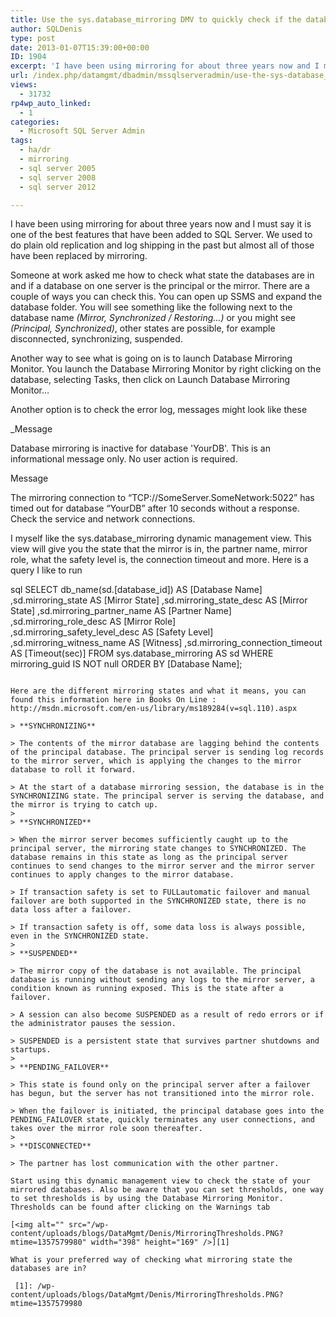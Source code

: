 ```yaml
---
title: Use the sys.database_mirroring DMV to quickly check if the databases are in principal or mirror role and what state they are in
author: SQLDenis
type: post
date: 2013-01-07T15:39:00+00:00
ID: 1904
excerpt: 'I have been using mirroring for about three years now and I must say it is one of the best features that have been added to SQL Server. We used to do plain old replication and log shipping in the past but almost all of those have been replaced by mirror&hellip;'
url: /index.php/datamgmt/dbadmin/mssqlserveradmin/use-the-sys-database_mirroring-dmv/
views:
  - 31732
rp4wp_auto_linked:
  - 1
categories:
  - Microsoft SQL Server Admin
tags:
  - ha/dr
  - mirroring
  - sql server 2005
  - sql server 2008
  - sql server 2012

---
```

I have been using mirroring for about three years now and I must say it is one of the best features that have been added to SQL Server. We used to do plain old replication and log shipping in the past but almost all of those have been replaced by mirroring. 

Someone at work asked me how to check what state the databases are in and if a database on one server is the principal or the mirror. There are a couple of ways you can check this. You can open up SSMS and expand the database folder. You will see something like the following next to the database name _(Mirror, Synchronized / Restoring…)_ or you might see _(Principal, Synchronized)_, other states are possible, for example disconnected, synchronizing, suspended.

Another way to see what is going on is to launch Database Mirroring Monitor. You launch the Database Mirroring Monitor by right clicking on the database, selecting Tasks, then click on Launch Database Mirroring Monitor…

Another option is to check the error log, messages might look like these

_Message
  
Database mirroring is inactive for database 'YourDB'. This is an informational message only. No user action is required.</p> 

Message
  
The mirroring connection to “TCP://SomeServer.SomeNetwork:5022” has timed out for database “YourDB” after 10 seconds without a response. Check the service and network connections.</em>

I myself like the sys.database_mirroring dynamic management view. This view will give you the state that the mirror is in, the partner name, mirror role, what the safety level is, the connection timeout and more. Here is a query I like to run

sql
SELECT	db_name(sd.[database_id])              AS [Database Name]
		  ,sd.mirroring_state                  AS [Mirror State]
		  ,sd.mirroring_state_desc             AS [Mirror State] 
		  ,sd.mirroring_partner_name           AS [Partner Name]
		  ,sd.mirroring_role_desc              AS [Mirror Role]  
		  ,sd.mirroring_safety_level_desc      AS [Safety Level]
		  ,sd.mirroring_witness_name		   AS [Witness]
		  ,sd.mirroring_connection_timeout AS [Timeout(sec)]
    FROM sys.database_mirroring AS sd
    WHERE mirroring_guid IS NOT null
    ORDER BY [Database Name];
```

Here are the different mirroring states and what it means, you can found this information here in Books On Line : http://msdn.microsoft.com/en-us/library/ms189284(v=sql.110).aspx

> **SYNCHRONIZING**
  
> The contents of the mirror database are lagging behind the contents of the principal database. The principal server is sending log records to the mirror server, which is applying the changes to the mirror database to roll it forward.
  
> At the start of a database mirroring session, the database is in the SYNCHRONIZING state. The principal server is serving the database, and the mirror is trying to catch up.
> 
> **SYNCHRONIZED**
  
> When the mirror server becomes sufficiently caught up to the principal server, the mirroring state changes to SYNCHRONIZED. The database remains in this state as long as the principal server continues to send changes to the mirror server and the mirror server continues to apply changes to the mirror database.
  
> If transaction safety is set to FULLautomatic failover and manual failover are both supported in the SYNCHRONIZED state, there is no data loss after a failover.
  
> If transaction safety is off, some data loss is always possible, even in the SYNCHRONIZED state.
> 
> **SUSPENDED**
  
> The mirror copy of the database is not available. The principal database is running without sending any logs to the mirror server, a condition known as running exposed. This is the state after a failover.
  
> A session can also become SUSPENDED as a result of redo errors or if the administrator pauses the session.
  
> SUSPENDED is a persistent state that survives partner shutdowns and startups.
> 
> **PENDING_FAILOVER**
  
> This state is found only on the principal server after a failover has begun, but the server has not transitioned into the mirror role.
  
> When the failover is initiated, the principal database goes into the PENDING_FAILOVER state, quickly terminates any user connections, and takes over the mirror role soon thereafter.
> 
> **DISCONNECTED**
  
> The partner has lost communication with the other partner. 

Start using this dynamic management view to check the state of your mirrored databases. Also be aware that you can set thresholds, one way to set thresholds is by using the Database Mirroring Monitor. Thresholds can be found after clicking on the Warnings tab 

[<img alt="" src="/wp-content/uploads/blogs/DataMgmt/Denis/MirroringThresholds.PNG?mtime=1357579980" width="398" height="169" />][1]

What is your preferred way of checking what mirroring state the databases are in?

 [1]: /wp-content/uploads/blogs/DataMgmt/Denis/MirroringThresholds.PNG?mtime=1357579980